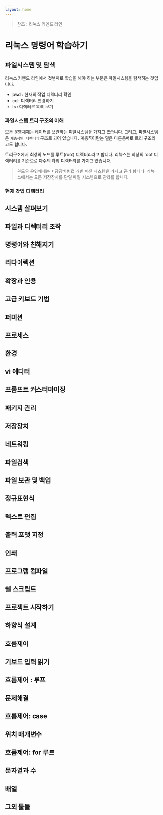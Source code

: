 ```yaml
---
layout: home
---
```

> 참조 : 리눅스 커멘드 라인

# 리눅스 명령어 학습하기


## 파일시스템 및 탐색
리눅스 커멘드 라인에서 첫번째로 학습을 해야 하는 부분은 파일시스템을 탐색하는 것입니다.

* pwd : 현재의 작업 디렉터리 확인
* cd : 디렉터리 변경하기
* ls : 디렉터르 목록 보기

### 파일시스템 트리 구조의 이해
모든 운영체제는 데이터를 보관하는 파일시스템을 가지고 있습니다. 그리고, 파일시스템은 `계층적인 디렉터리` 구조로 되어 있습니다. 계층적이란는 말은 다른용어로 트리 구조라고도 합니다.  

트리구조에서 최상의 노드를 루트(root) 디렉터리라고 합니다. 리눅스는 최상의 root 디렉터리를 기준으로 다수의 하위 디렉터리를 가지고 있습니다.

> 윈도우 운영체제는 저장장치별로 개별 파일 시스템을 가지고 관리 합니다. 리눅스에서는 모든 저장장치를 단일 파일 시스템으로 관리를 합니다.

### 현재 작업 디렉터리



## 시스템 살펴보기

## 파일과 디렉터리 조작

## 명령어와 친해지기

## 리다이렉션

## 확장과 인용

## 고급 키보드 기법

## 퍼미션

## 프로세스

## 환경

## vi 에디터

## 프롬프트 커스터마이징

## 패키지 관리

## 저장장치

## 네트워킹

## 파일검색

## 파일 보관 및 백업

## 정규표현식

## 텍스트 편집

## 출력 포맷 지정

## 인쇄

## 프로그램 컴파일

## 쉘 스크립트

## 프로젝트 시작하기

## 하향식 설계

## 흐름제어

## 기보드 입력 읽기

## 흐름제어 : 루프

## 문제해결

## 흐름제어: case

## 위치 매개변수

## 흐름제어: for 루트

## 문자열과 수

## 배열

## 그외 툴들




